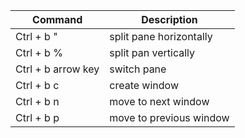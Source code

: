 |Command|Description|
|-----|-----|
|Ctrl + b " | split pane horizontally|
|Ctrl + b % | split pan vertically|
|Ctrl + b arrow key | switch pane|
|Ctrl + b c| create window|
|Ctrl + b n | move to next window|
|Ctrl + b p | move to previous window|
